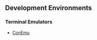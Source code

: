 ## Development Environments

### Terminal Emulators

- [ConEmu](https://github.com/jonfernq/Learning/blob/main/DevelopmentEnvironments/ConEmu.md) 
